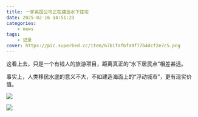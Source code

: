 ```yaml
---
title: 一家英国公司正在建造水下住宅
date: 2025-02-16 14:51:23
categories: 
    - news
tags: 
    - 记录
cover: https://pic.superbed.cc/item/67b1faf6fa9f77b4dcf2e7c5.png
---
```



这看上去，只是一个有钱人的旅游项目，距离真正的“水下居民点”相差甚远。

事实上，人类移民水底的意义不大，不如建造海面上的“浮动城市”，更有现实价值。
<!---more--->
![](https://pic.superbed.cc/item/67b1fb23fa9f77b4dcf2e97a.png)

![](https://pic.superbed.cc/item/67b1fb54fa9f77b4dcf2ebad.png)
